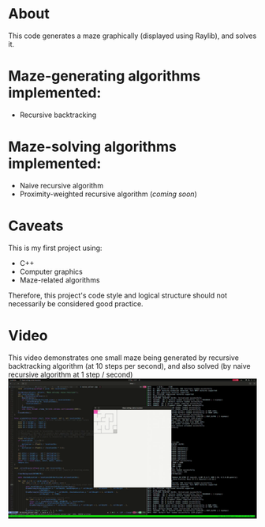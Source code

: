 # About
This code generates a maze graphically (displayed using Raylib), and solves it.

# Maze-generating algorithms implemented:
- Recursive backtracking

# Maze-solving algorithms implemented:
- Naive recursive algorithm
- Proximity-weighted recursive algorithm (*coming soon*)

# Caveats
This is my first project using: 
- C++
- Computer graphics
- Maze-related algorithms

Therefore, this project's code style and logical structure should not necessarily be considered good practice.

# Video
This video demonstrates one small maze being generated by recursive backtracking algorithm (at 10 steps per second), and also solved (by naive recursive algorithm at 1 step / second)
[![Video](https://github.com/pnwinkler/pnwinkler.github.io/blob/main/thumbnail_maze_10s.png)](https://github.com/pnwinkler/pnwinkler.github.io/blob/main/maze_screencast_2024_03_25.webm)

